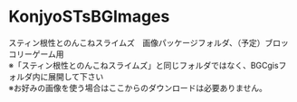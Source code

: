 # KonjyoSTsBGImages
スティン根性とのんこねスライムズ　画像パッケージフォルダ、（予定）ブロッコリーゲーム用
<BR>※「スティン根性とのんこねスライムズ」と同じフォルダではなく、BGCgisフォルダ内に展開して下さい
<BR>※お好みの画像を使う場合はここからのダウンロードは必要ありません。
